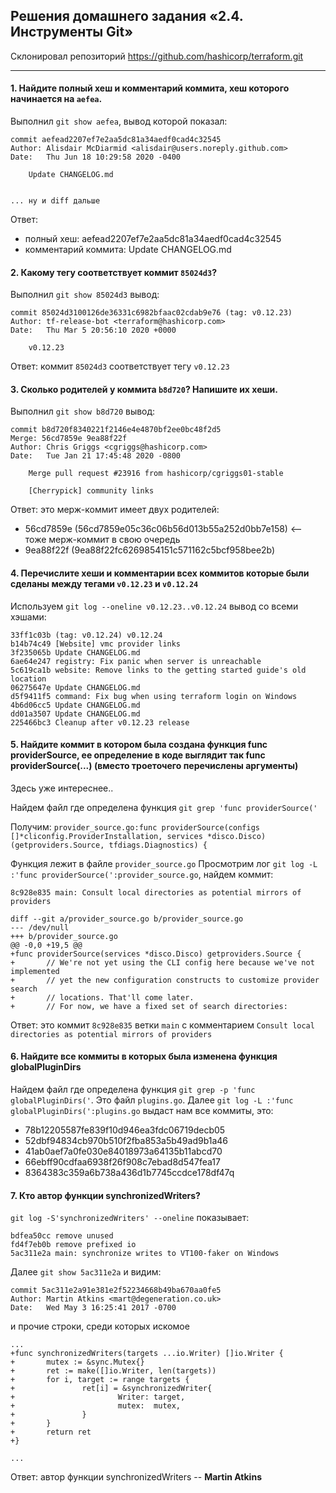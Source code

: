 ## Решения домашнего задания «2.4. Инструменты Git»

Склонировал репозиторий https://github.com/hashicorp/terraform.git

---

#### 1. Найдите полный хеш и комментарий коммита, хеш которого начинается на `aefea`.

Выполнил `git show aefea`, вывод которой показал:
```
commit aefead2207ef7e2aa5dc81a34aedf0cad4c32545
Author: Alisdair McDiarmid <alisdair@users.noreply.github.com>
Date:   Thu Jun 18 10:29:58 2020 -0400

    Update CHANGELOG.md


... ну и diff дальше
```

Ответ:
   - полный хеш: aefead2207ef7e2aa5dc81a34aedf0cad4c32545
   - комментарий коммита: Update CHANGELOG.md

#### 2. Какому тегу соответствует коммит `85024d3`?

Выполнил `git show 85024d3` вывод:
```
commit 85024d3100126de36331c6982bfaac02cdab9e76 (tag: v0.12.23)
Author: tf-release-bot <terraform@hashicorp.com>
Date:   Thu Mar 5 20:56:10 2020 +0000

    v0.12.23
```

Ответ: коммит `85024d3` соответствует тегу  `v0.12.23`

#### 3. Сколько родителей у коммита `b8d720`? Напишите их хеши.

Выполнил `git show b8d720` вывод:

```
commit b8d720f8340221f2146e4e4870bf2ee0bc48f2d5
Merge: 56cd7859e 9ea88f22f
Author: Chris Griggs <cgriggs@hashicorp.com>
Date:   Tue Jan 21 17:45:48 2020 -0800

    Merge pull request #23916 from hashicorp/cgriggs01-stable
    
    [Cherrypick] community links

```
Ответ: это мерж-коммит имеет двух родителей:
   - 56cd7859e (56cd7859e05c36c06b56d013b55a252d0bb7e158) <-- тоже мерж-коммит в свою очередь
   - 9ea88f22f (9ea88f22fc6269854151c571162c5bcf958bee2b)

#### 4. Перечислите хеши и комментарии всех коммитов которые были сделаны между тегами `v0.12.23` и `v0.12.24`

Используем `git log --oneline v0.12.23..v0.12.24` вывод со всеми хэшами:

```
33ff1c03b (tag: v0.12.24) v0.12.24
b14b74c49 [Website] vmc provider links
3f235065b Update CHANGELOG.md
6ae64e247 registry: Fix panic when server is unreachable
5c619ca1b website: Remove links to the getting started guide's old location
06275647e Update CHANGELOG.md
d5f9411f5 command: Fix bug when using terraform login on Windows
4b6d06cc5 Update CHANGELOG.md
dd01a3507 Update CHANGELOG.md
225466bc3 Cleanup after v0.12.23 release
```

#### 5. Найдите коммит в котором была создана функция func providerSource, ее определение в коде выглядит так func providerSource(...) (вместо троеточего перечислены аргументы)

Здесь уже интереснее..

Найдем файл где определена функция `git grep 'func providerSource('`

Получим: `provider_source.go:func providerSource(configs []*cliconfig.ProviderInstallation, services *disco.Disco) (getproviders.Source, tfdiags.Diagnostics) {
`

Функция лежит в файле `provider_source.go`
Просмотрим лог `git log -L :'func providerSource(':provider_source.go`, найдем коммит:
```
8c928e835 main: Consult local directories as potential mirrors of providers

diff --git a/provider_source.go b/provider_source.go
--- /dev/null
+++ b/provider_source.go
@@ -0,0 +19,5 @@
+func providerSource(services *disco.Disco) getproviders.Source {
+       // We're not yet using the CLI config here because we've not implemented
+       // yet the new configuration constructs to customize provider search
+       // locations. That'll come later.
+       // For now, we have a fixed set of search directories:

```

Ответ: это коммит `8c928e835` ветки `main` с комментарием `Consult local directories as potential mirrors of providers`

#### 6. Найдите все коммиты в которых была изменена функция globalPluginDirs

Найдем файл где определена функция `git grep -p 'func globalPluginDirs('`. 
Это файл `plugins.go`. Далее `git log -L :'func globalPluginDirs(':plugins.go` выдаст нам все коммиты, это:
   - 78b12205587fe839f10d946ea3fdc06719decb05
   - 52dbf94834cb970b510f2fba853a5b49ad9b1a46
   - 41ab0aef7a0fe030e84018973a64135b11abcd70
   - 66ebff90cdfaa6938f26f908c7ebad8d547fea17
   - 8364383c359a6b738a436d1b7745ccdce178df47q

#### 7. Кто автор функции synchronizedWriters?

`git log -S'synchronizedWriters' --oneline` показывает:

```
bdfea50cc remove unused
fd4f7eb0b remove prefixed io
5ac311e2a main: synchronize writes to VT100-faker on Windows
```

Далее `git show 5ac311e2a` и видим:

```
commit 5ac311e2a91e381e2f52234668b49ba670aa0fe5
Author: Martin Atkins <mart@degeneration.co.uk>
Date:   Wed May 3 16:25:41 2017 -0700
```
и прочие строки, среди которых искомое
```
...
+func synchronizedWriters(targets ...io.Writer) []io.Writer {
+       mutex := &sync.Mutex{}
+       ret := make([]io.Writer, len(targets))
+       for i, target := range targets {
+               ret[i] = &synchronizedWriter{
+                       Writer: target,
+                       mutex:  mutex,
+               }
+       }
+       return ret
+}

...
```

Ответ: автор функции synchronizedWriters -- **Martin Atkins** 